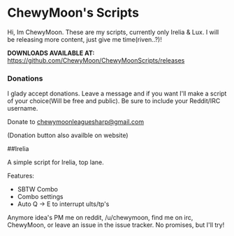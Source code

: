 ChewyMoon's Scripts
===================

Hi, Im ChewyMoon. These are my scripts, currently only Irelia & Lux. I will be releasing more content, just give me time(riven..?)!

**DOWNLOADS AVAILABLE AT:** https://github.com/ChewyMoon/ChewyMoonScripts/releases

### Donations

I glady accept donations. Leave a message and if you want I'll make a script of your choice(Will be free and public). Be sure to include your Reddit/IRC username.

Donate to chewymoonleaguesharp@gmail.com

(Donation button also availble on website)

##Irelia

A simple script for Irelia, top lane.

Features:

* SBTW Combo
* Combo settings
* Auto Q -> E to interrupt ults/tp's

Anymore idea's PM me on reddit, /u/chewymoon, find me on irc, ChewyMoon, or leave an issue in the issue tracker. No promises, but I'll try!
